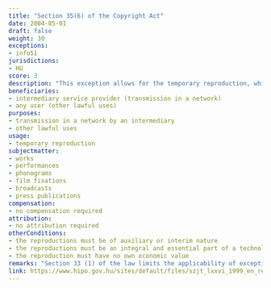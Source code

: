 ```yaml
---
title: "Section 35(6) of the Copyright Act"
date: 2004-05-01
draft: false
weight: 30
exceptions:
- info51
jurisdictions:
- HU
score: 3
description: "This exception allows for the temporary reproduction, which is auxiliary or interim, and is an integral and essential part of a technological process with no independent economic significance, if its sole purpose is to enable i) transmission in a network between third parties by an intermediary service provider, or ii) the use of the work authorised by the author or authorised on the basis of the law." 
beneficiaries:
- intermediary service provider (transmission in a network)
- any user (other lawful uses)
purposes: 
- transmission in a network by an intermediary
- other lawful uses
usage:
- temporary reproduction
subjectmatter:
- works
- performances
- phonograms
- film fixations
- broadcasts
- press publications
compensation:
- no compensation required
attribution: 
- no attribution required
otherConditions: 
- the reproductions must be of auxiliary or interim nature
- the reproductions must be an integral and essential part of a technological process
- the reproduction must have no own economic value
remarks: "Section 33 (1) of the law limits the applicability of exceptions and limitations to published works only."
link: https://www.hipo.gov.hu/sites/default/files/szjt_lxxvi_1999_en_rev_1.pdf
---
```

